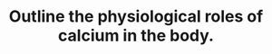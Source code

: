 ---
title: "Outline the physiological roles of calcium in the body."
entityType: SAQ
exam: PEX
college: ANZCA
year: 2024
sitting: A
question: 12
passRate: 34
lo:
- "[[BT_PO 1.72]]"
EC_expectedDomains:
- "possible roles include but are not limited to – skeletal muscle contraction, cardiac muscle contraction, smooth muscle contraction, SA/AV node action potentials (phases 4 and 0), cardiac myocyte action potential (phase 2), neurotransmitter release, exocytosis, the coagulation cascade, intracellular second messenger systems, electro-stability of nerve and muscle cell membranes, bone structure (hydroxyapatite)"
EC_extraCredit:
- "breadth of answer"
- "more detail (e.g. the role of calmodulin)"
EC_errorsCommon:
- "many candidates wrote about the regulation/control of serum calcium – this information did not answer the question that was asked"
- "describing the effects of hypo- or hyper-calcaemia did not score marks unless it led to a description of the roles of calcium (but this was rarely the case)"
- "the effects of hypocalcaemia were frequently described incorrectly – hypocalcaemia causes nerve excitability and muscle tetany – this links to the role of extracellular calcium as a membrane stabiliser"
- "candidates quoted wide variations for the intracellular calcium concentration (up to 100 mmol/L) – it is micromolar, which is highly relevant to its role as a biological signal"
---